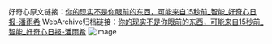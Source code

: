 好奇心原文链接：[你的现实不是你眼前的东西，可能来自15秒前_智能_好奇心日报-潘雨希](https://www.qdaily.com/articles/82.html)
WebArchive归档链接：[你的现实不是你眼前的东西，可能来自15秒前_智能_好奇心日报-潘雨希](http://web.archive.org/web/20170905194241/http://www.qdaily.com/articles/82.html)
![image](http://ww3.sinaimg.cn/large/007d5XDply1g3v3xh6qgaj30u02f14qp)